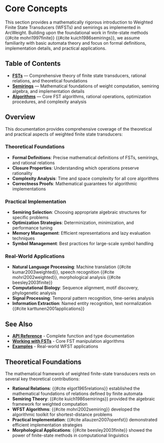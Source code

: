# Core Concepts

This section provides a mathematically rigorous introduction to Weighted Finite State Transducers (WFSTs) and semirings as implemented in ArcWeight. Building upon the foundational work in finite-state methods {{#cite mohri1997finite}} {{#cite kuich1986semirings}}, we assume familiarity with basic automata theory and focus on formal definitions, implementation details, and practical applications.

## Table of Contents

- **[FSTs](fsts.md)** — Comprehensive theory of finite state transducers, rational relations, and theoretical foundations
- **[Semirings](semirings.md)** — Mathematical foundations of weight computation, semiring algebra, and implementation details
- **[Algorithms](algorithms.md)** — Core FST algorithms, rational operations, optimization procedures, and complexity analysis

## Overview

This documentation provides comprehensive coverage of the theoretical and practical aspects of weighted finite state transducers:

### Theoretical Foundations
- **Formal Definitions**: Precise mathematical definitions of FSTs, semirings, and rational relations
- **Closure Properties**: Understanding which operations preserve rationality
- **Complexity Analysis**: Time and space complexity for all core algorithms
- **Correctness Proofs**: Mathematical guarantees for algorithmic implementations

### Practical Implementation
- **Semiring Selection**: Choosing appropriate algebraic structures for specific problems
- **Optimization Strategies**: Determinization, minimization, and performance tuning
- **Memory Management**: Efficient representations and lazy evaluation techniques
- **Symbol Management**: Best practices for large-scale symbol handling

### Real-World Applications
- **Natural Language Processing**: Machine translation {{#cite kumar2003weighted}}, speech recognition {{#cite mohri2002weighted}}, morphological analysis {{#cite beesley2003finite}}
- **Computational Biology**: Sequence alignment, motif discovery, phylogenetic analysis
- **Signal Processing**: Temporal pattern recognition, time-series analysis
- **Information Extraction**: Named entity recognition, text normalization {{#cite karttunen2001applications}}

## See Also

- **[API Reference](../api-reference.md)** - Complete function and type documentation
- **[Working with FSTs](../working-with-fsts/)** - Core FST manipulation algorithms
- **[Examples](../examples/README.md)** - Real-world WFST applications

## Theoretical Foundations

The mathematical framework of weighted finite-state transducers rests on several key theoretical contributions:

- **Rational Relations**: {{#cite elgot1965relations}} established the mathematical foundations of relations defined by finite automata
- **Semiring Theory**: {{#cite kuich1986semirings}} provided the algebraic framework for weighted computation
- **WFST Algorithms**: {{#cite mohri2002semiring}} developed the algorithmic toolkit for shortest-distance problems
- **Practical Implementation**: {{#cite allauzen2007openfst}} demonstrated efficient implementation strategies
- **Morphological Applications**: {{#cite beesley2003finite}} showed the power of finite-state methods in computational linguistics